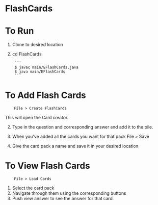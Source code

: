 # FlashCards

# To Run
1. Clone to desired location
2. cd FlashCards

        ```
        $ javac main/EFlashCards.java
        $ java main/EFlashCards
        ```

# To Add Flash Cards
        File > Create FlashCards
This will open the Card creator.

2. Type in the question and corresponding answer and add it to the pile.
3. When you've added all the cards you want for that pack
        File > Save

4. Give the card pack a name and save it in your desired location

# To View Flash Cards
        File > Load Cards
1. Select the card pack
2. Navigate through them using the corresponding buttons
3. Push view answer to see the answer for that card.
